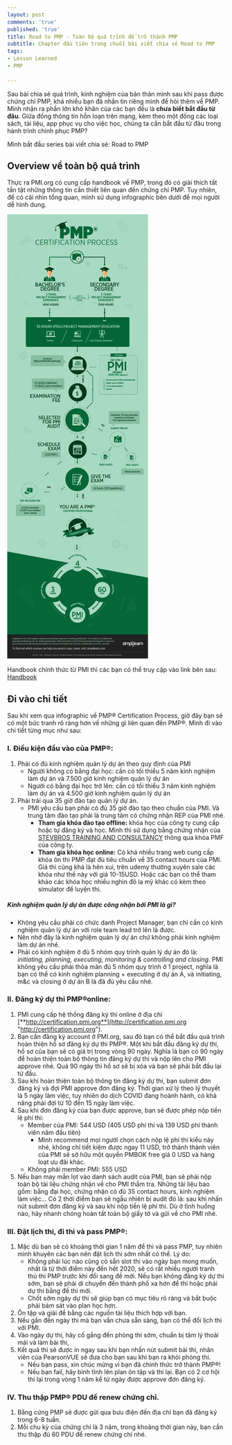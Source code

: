 ```yaml
---
layout: post
comments: 'true'
published: 'true'
title: Road to PMP - Toàn bộ quá trình để trở thành PMP
subtitle: Chapter đầu tiên trong chuỗi bài viết chia sẻ Road to PMP
tags:
- Lesson Learned
- PMP

---
```

Sau bài chia sẻ quá trình, kinh nghiệm của bản thân mình sau khi pass được chứng chỉ PMP, khá nhiều bạn đã nhắn tin riêng mình để hỏi thêm về PMP. Mình nhận ra phần lớn khó khăn của các bạn đều là **chưa biết bắt đầu từ đâu**. Giữa đống thông tin hỗn loạn trên mạng, kèm theo một đống các loại sách, tài liệu, app phục vụ cho việc học, chúng ta cần bắt đầu từ đâu trong hành trình chinh phục PMP?

Mình bắt đầu series bài viết chia sẻ: Road to PMP

## Overview về toàn bộ quá trình

Thực ra PMI.org có cung cấp handbook về PMP, trong đó có giải thích tất tần tật những thông tin cần thiết liên quan đến chứng chỉ PMP. Tuy nhiên, để có cái nhìn tổng quan, mình sử dụng infographic bên dưới để mọi người dễ hình dung.

![](/uploads/20200709-pmp-infographic.png)

Handbook chính thức từ PMI thì các bạn có thể truy cập vào link bên sau: [Handbook](https://www.pmi.org/-/media/pmi/documents/public/pdf/certifications/project-management-professional-handbook.pdf "Handbook")

## Đi vào chi tiết

Sau khi xem qua infographic về PMP® Certification Process, giờ đây bạn sẽ có một bức tranh rõ ràng hơn về những gì liên quan đến PMP®. Mình đi vào chi tiết từng mục như sau:

### I. Điều kiện đầu vào của PMP®:

1. Phải có đủ kinh nghiệm quản lý dự án theo quy định của PMI
   * Người không có bằng đại học: cần có tối thiểu 5 năm kinh nghiệm làm dự án và 7.500 giờ kinh nghiệm quản lý dự án
   * Người có bằng đại học trở lên: cần có tối thiểu 3 năm kinh nghiệm làm dự án và 4.500 giờ kinh nghiệm quản lý dự án
2. Phải trải qua 35 giờ đào tạo quản lý dự án.
   * PMI yêu cầu bạn phải có đủ 35 giờ đào tạo theo chuẩn của PMI. Và trung tâm đào tạo phải là trung tâm có chứng nhận REP của PMI nhé.
     * **Tham gia khóa đào tạo offline:** khóa học của công ty cung cấp hoặc tự đăng ký và học. Mình thì sử dụng bằng chứng nhận của [STEVBROS TRAINING AND CONSULTANCY](https://ccrs.pmi.org/search/provider/1000004199) thông qua khóa PMF của công ty.
     * **Tham gia khóa học online:** Có khá nhiều trang web cung cấp khóa ôn thi PMP đạt đủ tiêu chuẩn về 35 contact hours của PMI. Giá thì cũng khá là hên xui, trên udemy thường xuyên sale các khóa như thế này với giá 10-15USD. Hoặc các bạn có thể tham khảo các khóa học nhiều nghìn đô la mỹ khác có kèm theo simulator để luyện thi.

##### Kinh nghiệm quản lý dự án được công nhận bởi PMI là gì?

* Không yêu cầu phải có chức danh Project Manager, bạn chỉ cần có kinh nghiệm quản lý dự án với role team lead trở lên là được.
* Nên nhớ đây là kinh nghiệm quản lý dự án chứ không phải kinh nghiệm làm dự án nhé.
* Phải có kinh nghiệm ở đủ 5 nhóm quy trình quản lý dự án đó là: _initiating, planning, executing, monitoring & controlling and closing_. PMI không yêu cầu phải thỏa mãn đủ 5 nhóm quy trình ở 1 project, nghĩa là bạn có thể có kinh nghiệm planning + executing ở dự án A, và initiating, m&c và closing ở dự án B là đã đủ yêu cầu nhé.

### II. Đăng ký dự thi PMP®online:

1. PMI cung cấp hệ thống đăng ký thi online ở địa chỉ [**http://certification.pmi.org**](http://certification.pmi.org "http://certification.pmi.org").
2. Bạn cần đăng ký account ở PMI.org, sau đó bạn có thể bắt đầu quá trình hoàn thiện hồ sơ đăng ký dự thi PMP®. Một khi bắt đầu đăng ký dự thi, hồ sơ của bạn sẽ có giá trị trong vòng 90 ngày. Nghĩa là bạn có 90 ngày để hoàn thiện toàn bộ thông tin đăng ký dự thi và nộp lên cho PMI approve nhé. Quá 90 ngày thì hồ sơ sẽ bị xóa và bạn sẽ phải bắt đầu lại từ đầu.
3. Sau khi hoàn thiện toàn bộ thông tin đăng ký dự thi, bạn submit đơn đăng ký và đợi PMI approve đơn đăng ký. Thời gian xử lý theo lý thuyết là 5 ngày làm việc, tuy nhiên do dịch COVID đang hoành hành, có khả năng phải đợi từ 10 đến 15 ngày làm việc.
4. Sau khi đơn đăng ký của bạn được approve, bạn sẽ được phép nộp tiền lệ phí thi:
   * Member của PMI: 544 USD (405 USD phí thi và 139 USD phí thành viên năm đầu tiên)
     * Mình recommend mọi người chọn cách nộp lệ phí thi kiểu này nhé, không chỉ tiết kiệm được ngay 11 USD, trở thành thành viên của PMI sẽ sở hữu một quyển PMBOK free giá 0 USD và hàng loạt ưu đãi khác.
   * Không phải member PMI: 555 USD
5. Nếu bạn may mắn lọt vào danh sách audit của PMI, bạn sẽ phải nộp toàn bộ tài liệu chứng nhận về cho PMI thẩm tra. Những tài liệu bao gồm: bằng đại học, chứng nhận có đủ 35 contact hours, kinh nghiệm làm việc... Có 2 thời điểm bạn sẽ ngẫu nhiên bị audit đó là: sau khi nhấn nút submit đơn đăng ký và sau khi nộp tiền lệ phí thi. Dù ở tình huống nào, hãy nhanh chóng hoàn tất toàn bộ giấy tờ và gửi về cho PMI nhé.

### III. Đặt lịch thi, đi thi và pass PMP®:

1. Mặc dù bạn sẽ có khoảng thời gian 1 năm để thi và pass PMP, tuy nhiên mình khuyên các bạn nên đặt lịch thi sớm nhất có thể. Lý do:
   * Không phải lúc nào cũng có sẵn slot thi vào ngày bạn mong muốn, nhất là từ thời điểm này đến hết 2020, sẽ có rất nhiều người tranh thủ thi PMP trước khi đổi sang đề mới. Nếu bạn không đăng ký dự thi sớm, bạn sẽ phải di chuyển đến thành phố xa hơn để thi hoặc phải dự thi bằng đề thi mới.
   * Chốt sớm ngày dự thi sẽ giúp bạn có mục tiêu rõ ràng và bắt buộc phải bám sát vào plan học hơn.
2. Ôn tập và giải đề bằng các nguồn tài liệu thích hợp với bạn.
3. Nếu gần đến ngày thi mà bạn vẫn chưa sẵn sàng, bạn có thể đổi lịch thi với PMI.
4. Vào ngày dự thi, hãy cố gắng đến phòng thi sớm, chuẩn bị tâm lý thoải mái và làm bài thi,
5. Kết quả thi sẽ được in ngay sau khi bạn nhấn nút submit bài thi, nhân viên của PearsonVUE sẽ đưa cho bạn sau khi bạn ra khỏi phòng thi.
   * Nếu bạn pass, xin chúc mừng vì bạn đã chính thức trở thành PMP®!
   * Nếu bạn fail, hãy bình tĩnh lên plan ôn tập và thi lại. Bạn có 2 cơ hội thi lại trong vòng 1 năm kể từ ngày được approve đơn đăng ký.

### IV. Thu thập PMP® PDU để renew chứng chỉ.

1. Bằng cứng PMP sẽ được gửi qua bưu điện đến địa chỉ bạn đã đăng ký trong 6-8 tuần.
2. Mỗi chu kỳ của chứng chỉ là 3 năm, trong khoảng thời gian này, bạn cần thu thập đủ 60 PDU để renew chứng chỉ nhé.